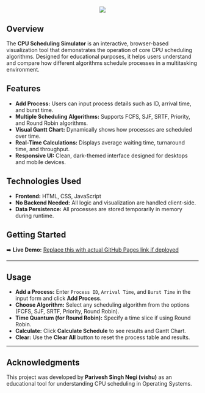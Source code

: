 <h1 align="center">
  <a href="https://git.io/typing-svg">
    <img src="https://readme-typing-svg.herokuapp.com/?lines=CPU+Scheduling+Simulator!&center=true&size=30">
  </a>
</h1>

## Overview

The **CPU Scheduling Simulator** is an interactive, browser-based visualization tool that demonstrates the operation of core CPU scheduling algorithms. Designed for educational purposes, it helps users understand and compare how different algorithms schedule processes in a multitasking environment.

## Features

- **Add Process:** Users can input process details such as ID, arrival time, and burst time.
- **Multiple Scheduling Algorithms:** Supports FCFS, SJF, SRTF, Priority, and Round Robin algorithms.
- **Visual Gantt Chart:** Dynamically shows how processes are scheduled over time.
- **Real-Time Calculations:** Displays average waiting time, turnaround time, and throughput.
- **Responsive UI:** Clean, dark-themed interface designed for desktops and mobile devices.

## Technologies Used

- **Frontend:** HTML, CSS, JavaScript  
- **No Backend Needed:** All logic and visualization are handled client-side.  
- **Data Persistence:** All processes are stored temporarily in memory during runtime.

## Getting Started

➡️ **Live Demo:** [Replace this with actual GitHub Pages link if deployed](#)

---

## Usage

- **Add a Process:** Enter `Process ID`, `Arrival Time`, and `Burst Time` in the input form and click **Add Process**.
- **Choose Algorithm:** Select any scheduling algorithm from the options (FCFS, SJF, SRTF, Priority, Round Robin).
- **Time Quantum (for Round Robin):** Specify a time slice if using Round Robin.
- **Calculate:** Click **Calculate Schedule** to see results and Gantt Chart.
- **Clear:** Use the **Clear All** button to reset the process table and results.

---

## Acknowledgments

This project was developed by **Parivesh Singh Negi (vishu)** as an educational tool for understanding CPU scheduling in Operating Systems.
